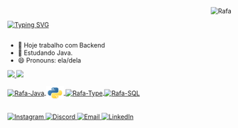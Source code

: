 <p align="right">
  <img src="https://media1.giphy.com/media/v1.Y2lkPTc5MGI3NjExbTZubTA4cGFrbDY4bWVqbnJ4NXJ0eGtyZWR5b2J6cXozbGp4c3M3NyZlcD12MV9pbnRlcm5hbF9naWZfYnlfaWQmY3Q9Zw/ErZ8hv5eO92JW/giphy.gif" alt="Rafa" width="210">
</p>


<a href="https://github.com/zellaya">
  <img src="https://readme-typing-svg.demolab.com?font=Fira+Code&weight=500&size=26&pause=1000&color=F7768E&center=false&vCenter=true&width=450&lines=Ol%C3%A1%2C+eu+sou+a+Lary+%F0%9F%92%BB%E2%9C%A8" alt="Typing SVG" />
</a>

## 

- 🔭 Hoje trabalho com Backend
- 🌱 Estudando Java.
- 😄 Pronouns: ela/dela

<div> 
<a href="https://beacons.ai/zellaya">
<img height="180em" src="https://github-readme-stats.vercel.app/api?username=zellaya&show_icons=true&theme=dark&include_allcommits=true&count_private=true"/>
<img height=180em"  src="https://github-readme-stats.vercel.app/api/top-langs/?username=zellaya&layout=compact&langs_count=16&theme=dark"/> 
  
</div>

  <div style="display: inline_block"><br>
  <img align="center" alt="Rafa-Java" height="30" width="40" src="https://cdn.jsdelivr.net/gh/devicons/devicon@latest/icons/java/java-original-wordmark.svg">
  <img align="center" alt="Rafa-Python" height="30" width="40" src="https://raw.githubusercontent.com/devicons/devicon/master/icons/python/python-original.svg">
  <img align="center" alt="Rafa-Type" height="30" width="40" src="https://cdn.jsdelivr.net/gh/devicons/devicon@latest/icons/typescript/typescript-original.svg">  
  <img align="center" alt="Rafa-SQL" height="30" width="40" src="https://cdn.jsdelivr.net/gh/devicons/devicon@latest/icons/azuresqldatabase/azuresqldatabase-original.svg">

</div>

##

<div>
  <a href="https://www.instagram.com/laryssa.zly/" target="_blank">
  <img src="https://cdn-icons-png.flaticon.com/512/174/174855.png" width="30" alt="Instagram"/>
</a>
  <a href="https://discord.gg/wagxzStdcR" target="_blank">
  <img src="https://cdn-icons-png.flaticon.com/512/2111/2111370.png" width="30" alt="Discord"/>
</a>
 
  <a href="mailto:laryssaferreirabox@gmail.com">
  <img src="https://cdn-icons-png.flaticon.com/512/8109/8109673.png" width="30" alt="Email"/>
</a>

 <a href="https://www.linkedin.com/in/laryssa-ferreira-exe/" target="_blank">
  <img src="https://cdn-icons-png.flaticon.com/512/174/174857.png" width="30" alt="LinkedIn"/>
</a>
 <div>
